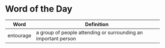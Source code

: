 # Word of the Day

|Word|Definition|
|---|---|
|entourage|a group of people attending or surrounding an important person|